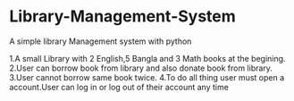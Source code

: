 # Library-Management-System
A simple library Management system with python

1.A small Library with 2 English,5 Bangla and 3 Math books at the begining.
2.User can borrow book from library and also donate book from library.
3.User cannot borrow same book twice.
4.To do all thing user must open a account.User can log in or log out of their account any time
